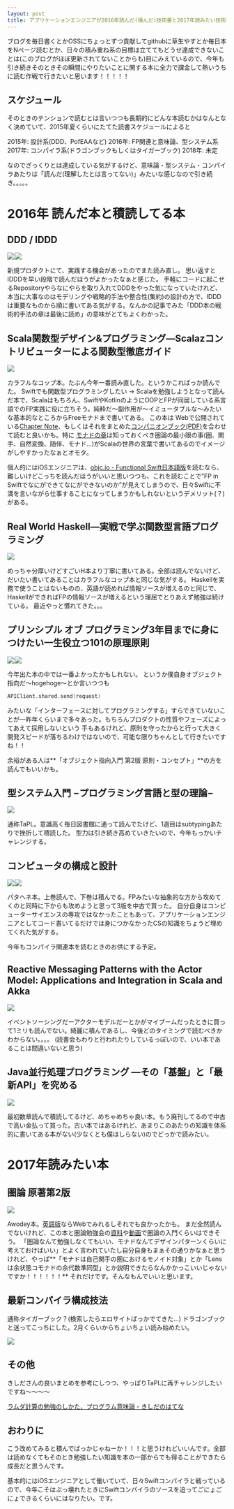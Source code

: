 ```yaml
---
layout: post
title: アプリケーションエンジニアが2016年読んだ(積んだ)技術書と2017年読みたい技術書 雑まとめ
---
```


ブログを毎日書くとかOSSにちょっとずつ貢献してgithubに草生やすとか毎日本をNページ読むとか、日々の積み重ね系の目標は立ててもどうせ達成できないことは(このブログがほぼ更新されてないことからも)目にみえているので、今年も引き続きそのときその瞬間にやりたいことに関する本に全力で課金して熱いうちに読む作戦で行きたいと思います！！！！！

## スケジュール
そのときのテンションで読むとは言いつつも長期的にどんな本読むかはなんとなく決めていて、2015年夏くらいにたてた読書スケジュールによると

2015年: 設計系(DDD、PofEAAなど)
2016年: FP関連と意味論、型システム系
2017年: コンパイラ系(ドラゴンブックもしくはタイガーブック)
2018年: 未定

なのでざっくりとは達成している気がするけど、意味論・型システム・コンパイラあたりは「読んだ(理解したとは言ってない)」みたいな感じなので引き続き。。。。。



# 2016年 読んだ本と積読してる本

## DDD / IDDD

<a  href="https://www.amazon.co.jp/gp/product/4798121967/ref=as_li_qf_sp_asin_il?ie=UTF8&camp=247&creative=1211&creativeASIN=4798121967&linkCode=as2&tag=denpaantenna-22"><img border="0" src="http://ws-fe.amazon-adsystem.com/widgets/q?_encoding=UTF8&ASIN=4798121967&Format=_SL250_&ID=AsinImage&MarketPlace=JP&ServiceVersion=20070822&WS=1&tag=denpaantenna-22" ></a><img src="http://ir-jp.amazon-adsystem.com/e/ir?t=denpaantenna-22&l=as2&o=9&a=4798121967" width="1" height="1" border="0" alt="" style="border:none !important; margin:0px !important;" /><a  href="https://www.amazon.co.jp/gp/product/479813161X/ref=as_li_qf_sp_asin_il?ie=UTF8&camp=247&creative=1211&creativeASIN=479813161X&linkCode=as2&tag=denpaantenna-22"><img border="0" src="http://ws-fe.amazon-adsystem.com/widgets/q?_encoding=UTF8&ASIN=479813161X&Format=_SL250_&ID=AsinImage&MarketPlace=JP&ServiceVersion=20070822&WS=1&tag=denpaantenna-22" ></a><img src="http://ir-jp.amazon-adsystem.com/e/ir?t=denpaantenna-22&l=as2&o=9&a=479813161X" width="1" height="1" border="0" alt="" style="border:none !important; margin:0px !important;" />


新規プロダクトにて、実践する機会があったのでまた読み直し。
思い返すとIDDDを早い段階で読んだほうがよかったなぁと感じた。
手軽にコードに起こせるRepositoryやらなにやらを取り入れてDDDをやった気になっていたけれど、本当に大事なのはモデリングや戦略的手法や整合性(集約)の設計の方で、IDDDは重要なものから順に書いてある気がする。なんかの記事でみた「DDD本の戦術的手法の章は最後に読め」の意味がとてもよくわかった。

## Scala関数型デザイン&プログラミング―Scalazコントリビューターによる関数型徹底ガイド



<a  href="https://www.amazon.co.jp/gp/product/4844337769/ref=as_li_qf_sp_asin_il?ie=UTF8&camp=247&creative=1211&creativeASIN=4844337769&linkCode=as2&tag=denpaantenna-22"><img border="0" src="http://ws-fe.amazon-adsystem.com/widgets/q?_encoding=UTF8&ASIN=4844337769&Format=_SL250_&ID=AsinImage&MarketPlace=JP&ServiceVersion=20070822&WS=1&tag=denpaantenna-22" ></a><img src="http://ir-jp.amazon-adsystem.com/e/ir?t=denpaantenna-22&l=as2&o=9&a=4844337769" width="1" height="1" border="0" alt="" style="border:none !important; margin:0px !important;" />

カラフルなコップ本。たぶん今年一番読み直した。というかこればっか読んでた。
Swiftでも関数型プログラミングしたい → Scalaを勉強しようとなって読んだ本で、Scalaはもちろん、SwiftやKotlinのようにOOPとFPが同居している系言語でのFP実践に役に立ちそう。純粋だ〜副作用が〜イミュータブルな〜みたいな基本的なところからFreeモナドまで書いてある。
この本は Webで公開されている[Chapter Note](https://github.com/fpinscala/fpinscala/wiki)、もしくはそれをまとめた[コンパニオンブック(PDF)](http://blog.higher-order.com/assets/fpiscompanion.pdf)を合わせて読むと良いかも。特に [モナドの章](https://github.com/fpinscala/fpinscala/wiki/Chapter-11:-Monads)は知っておくべき圏論の最小限の事(圏、関手、自然変換、随伴、モナド…)がScalaの世界の言葉で書いてあるのでイメージがしやすかったなぁとオモタ。

個人的にはiOSエンジニアは、[objc.io - Functional Swift日本語版](http://objcio.jp/functionalswift/)を読むなら、難しいけどこっちを読んだほうがいいと思いつつも、これを読むことで”FP in Swiftでなにができてなにができないのか”が見えてしまうので、日々Swiftに不満を言いながら仕事することになってしまうかもしれないというデメリット(？)がある。


## Real World Haskell―実戦で学ぶ関数型言語プログラミング

<a  href="https://www.amazon.co.jp/gp/product/4873114233/ref=as_li_qf_sp_asin_il?ie=UTF8&camp=247&creative=1211&creativeASIN=4873114233&linkCode=as2&tag=denpaantenna-22"><img border="0" src="http://ws-fe.amazon-adsystem.com/widgets/q?_encoding=UTF8&ASIN=4873114233&Format=_SL250_&ID=AsinImage&MarketPlace=JP&ServiceVersion=20070822&WS=1&tag=denpaantenna-22" ></a><img src="http://ir-jp.amazon-adsystem.com/e/ir?t=denpaantenna-22&l=as2&o=9&a=4873114233" width="1" height="1" border="0" alt="" style="border:none !important; margin:0px !important;" />


めっちゃ分厚いけどすごいH本より丁寧に書いてある。全部は読んでないけど、だいたい書いてあることはカラフルなコップ本と同じな気がする。
Haskellを実務で使うことはないものの、英語が読めれば情報ソースが増えるのと同じで、HaskellができればFPの情報ソースが増えるという理屈でとりあえず勉強は続けている。
最近やっと慣れてきた。。。

## プリンシプル オブ プログラミング3年目までに身につけたい一生役立つ101の原理原則

<a  href="https://www.amazon.co.jp/gp/product/4798046140/ref=as_li_qf_sp_asin_il?ie=UTF8&camp=247&creative=1211&creativeASIN=4798046140&linkCode=as2&tag=denpaantenna-22"><img border="0" src="http://ws-fe.amazon-adsystem.com/widgets/q?_encoding=UTF8&ASIN=4798046140&Format=_SL250_&ID=AsinImage&MarketPlace=JP&ServiceVersion=20070822&WS=1&tag=denpaantenna-22" ></a><img src="http://ir-jp.amazon-adsystem.com/e/ir?t=denpaantenna-22&l=as2&o=9&a=4798046140" width="1" height="1" border="0" alt="" style="border:none !important; margin:0px !important;" /><a  href="https://www.amazon.co.jp/gp/product/4798111112/ref=as_li_qf_sp_asin_il?ie=UTF8&camp=247&creative=1211&creativeASIN=4798111112&linkCode=as2&tag=denpaantenna-22"><img border="0" src="http://ws-fe.amazon-adsystem.com/widgets/q?_encoding=UTF8&ASIN=4798111112&Format=_SL250_&ID=AsinImage&MarketPlace=JP&ServiceVersion=20070822&WS=1&tag=denpaantenna-22" ></a><img src="http://ir-jp.amazon-adsystem.com/e/ir?t=denpaantenna-22&l=as2&o=9&a=4798111112" width="1" height="1" border="0" alt="" style="border:none !important; margin:0px !important;" />

今年出た本の中では一番よかったかもしれない。
というか僕自身オブジェクト指向だ〜hogehoge〜とか言いつつも

```swift
APIClient.shared.send(request)
```

みたいな「インターフェースに対してプログラミングする」すらできていないことが一昨年くらいまで多々あった。もちろんプロダクトの性質やフェーズによってあえて採用しないという
手もあるけれど、原則を守ったからと行って大きく開発スピードが落ちるわけではないので、可能な限りちゃんとして行きたいですね！！

余裕がある人は**「オブジェクト指向入門 第2版 原則・コンセプト」**の方を読んでもいいかも。




## 型システム入門 −プログラミング言語と型の理論−

<a  href="https://www.amazon.co.jp/gp/product/4274069117/ref=as_li_qf_sp_asin_il?ie=UTF8&camp=247&creative=1211&creativeASIN=4274069117&linkCode=as2&tag=denpaantenna-22"><img border="0" src="http://ws-fe.amazon-adsystem.com/widgets/q?_encoding=UTF8&ASIN=4274069117&Format=_SL250_&ID=AsinImage&MarketPlace=JP&ServiceVersion=20070822&WS=1&tag=denpaantenna-22" ></a><img src="http://ir-jp.amazon-adsystem.com/e/ir?t=denpaantenna-22&l=as2&o=9&a=4274069117" width="1" height="1" border="0" alt="" style="border:none !important; margin:0px !important;" />


通称TaPL。意識高く毎日図書館に通って読んでたけど、1週目はsubtypingあたりで挫折して積読した。
型力は引き続き高めていきたいので、今年もっかいチャレンジする。

## コンピュータの構成と設計 

<a  href="https://www.amazon.co.jp/gp/product/4822298426/ref=as_li_qf_sp_asin_il?ie=UTF8&camp=247&creative=1211&creativeASIN=4822298426&linkCode=as2&tag=denpaantenna-22"><img border="0" src="http://ws-fe.amazon-adsystem.com/widgets/q?_encoding=UTF8&ASIN=4822298426&Format=_SL250_&ID=AsinImage&MarketPlace=JP&ServiceVersion=20070822&WS=1&tag=denpaantenna-22" ></a><img src="http://ir-jp.amazon-adsystem.com/e/ir?t=denpaantenna-22&l=as2&o=9&a=4822298426" width="1" height="1" border="0" alt="" style="border:none !important; margin:0px !important;" /><a  href="https://www.amazon.co.jp/gp/product/B00UJ42A3C/ref=as_li_qf_sp_asin_il?ie=UTF8&camp=247&creative=1211&creativeASIN=B00UJ42A3C&linkCode=as2&tag=denpaantenna-22"><img border="0" src="http://ws-fe.amazon-adsystem.com/widgets/q?_encoding=UTF8&ASIN=B00UJ42A3C&Format=_SL250_&ID=AsinImage&MarketPlace=JP&ServiceVersion=20070822&WS=1&tag=denpaantenna-22" ></a><img src="http://ir-jp.amazon-adsystem.com/e/ir?t=denpaantenna-22&l=as2&o=9&a=B00UJ42A3C" width="1" height="1" border="0" alt="" style="border:none !important; margin:0px !important;" />


パタヘネ本。上巻読んで、下巻は積んでる。FPみたいな抽象的な方から攻めてくのと同時に下からも攻めようと思って3版を中古で買った。
自分自身はコンピューターサイエンスの専攻ではなかったこともあって、アプリケーションエンジニアとしてコード書いてるだけでは身につかなかったCSの知識をちょうど埋めてくれた気がする。

今年もコンパイラ関連本を読むときのお供にする予定。

##  Reactive Messaging Patterns with the Actor Model: Applications and Integration in Scala and Akka

<a  href="https://www.amazon.co.jp/gp/product/B011S8YC5G/ref=as_li_qf_sp_asin_il?ie=UTF8&camp=247&creative=1211&creativeASIN=B011S8YC5G&linkCode=as2&tag=denpaantenna-22"><img border="0" src="http://ws-fe.amazon-adsystem.com/widgets/q?_encoding=UTF8&ASIN=B011S8YC5G&Format=_SL250_&ID=AsinImage&MarketPlace=JP&ServiceVersion=20070822&WS=1&tag=denpaantenna-22" ></a><img src="http://ir-jp.amazon-adsystem.com/e/ir?t=denpaantenna-22&l=as2&o=9&a=B011S8YC5G" width="1" height="1" border="0" alt="" style="border:none !important; margin:0px !important;" />


イベントソーシングだーアクターモデルだーとかがマイブームだったときに買って1ミリも読んでない。綺麗に積んであるし、今後どのタイミングで読むべきかわからない。。。。
(読書会もわりと行われたりしているっぽいので、いい本であることは間違いないと思う)

## Java並行処理プログラミング ―その「基盤」と「最新API」を究める

<a  href="https://www.amazon.co.jp/gp/product/4797337206/ref=as_li_qf_sp_asin_il?ie=UTF8&camp=247&creative=1211&creativeASIN=4797337206&linkCode=as2&tag=denpaantenna-22"><img border="0" src="http://ws-fe.amazon-adsystem.com/widgets/q?_encoding=UTF8&ASIN=4797337206&Format=_SL250_&ID=AsinImage&MarketPlace=JP&ServiceVersion=20070822&WS=1&tag=denpaantenna-22" ></a><img src="http://ir-jp.amazon-adsystem.com/e/ir?t=denpaantenna-22&l=as2&o=9&a=4797337206" width="1" height="1" border="0" alt="" style="border:none !important; margin:0px !important;" />

最初数章読んで積読してるけど、めちゃめちゃ良い本。もう廃刊してるので中古で高い金払って買った。古い本ではあるけれど、あまりこのあたりの知識を体系的に書いてある本がない(少なくとも僕はしらない)のでどっかで読みたい。


# 2017年読みたい本

## 圏論 原著第2版

<a  href="https://www.amazon.co.jp/gp/product/432011115X/ref=as_li_qf_sp_asin_il?ie=UTF8&camp=247&creative=1211&creativeASIN=432011115X&linkCode=as2&tag=denpaantenna-22"><img border="0" src="http://ws-fe.amazon-adsystem.com/widgets/q?_encoding=UTF8&ASIN=432011115X&Format=_SL250_&ID=AsinImage&MarketPlace=JP&ServiceVersion=20070822&WS=1&tag=denpaantenna-22" ></a><img src="http://ir-jp.amazon-adsystem.com/e/ir?t=denpaantenna-22&l=as2&o=9&a=432011115X" width="1" height="1" border="0" alt="" style="border:none !important; margin:0px !important;" />


Awodey本。[英語版](http://www.andrew.cmu.edu/course/80-413-713/notes/)ならWebでみれるしそれでも良かったかも。
まだ全然読んでないけれど、この本と圏論勉強会の[資料](http://nineties.github.io/category-seminar/#/)や[動画](https://www.youtube.com/watch?v=uWST7UivqeM)で圏論の入門くらいはできそう。
「圏論なんて勉強しなくてもいい、モナドなんてデザインパターンくらいに考えておけばいい」とよく言われていたし自分自身もまぁその通りかなぁと思うけれど、やっぱ**「モナドは自己関手の圏におけるモノイド対象」とか「Lensは余状態コモナドの余代数準同型」とか説明できたらなんかかっこいいじゃないですか！！！！！！**
それだけです。そんなもんでいいと思います。


## 最新コンパイラ構成技法

通称タイガーブック？(検索したらエロサイトばっかでてきた…)
ドラゴンブックと迷ってこっちにした。2月くらいからちょいちょい読み始めたい。

<a  href="https://www.amazon.co.jp/gp/product/4798114685/ref=as_li_qf_sp_asin_il?ie=UTF8&camp=247&creative=1211&creativeASIN=4798114685&linkCode=as2&tag=denpaantenna-22"><img border="0" src="http://ws-fe.amazon-adsystem.com/widgets/q?_encoding=UTF8&ASIN=4798114685&Format=_SL250_&ID=AsinImage&MarketPlace=JP&ServiceVersion=20070822&WS=1&tag=denpaantenna-22" ></a><img src="http://ir-jp.amazon-adsystem.com/e/ir?t=denpaantenna-22&l=as2&o=9&a=4798114685" width="1" height="1" border="0" alt="" style="border:none !important; margin:0px !important;" />


## その他

きしださんの良いまとめを参考にしつつ、やっぱりTaPLに再チャレンジしたいですね〜〜〜〜

[ラムダ計算の勉強のしかた、プログラム意味論 - きしだのはてな](http://d.hatena.ne.jp/nowokay/20110926)


## おわりに

こう改めてみると積んでばっかじゃねーか！！！と思うけれどいいんです。全部は読めなくてもそのとき勉強したい知識を本の一部からでも得ることができたら成長だと思うんです。

基本的にはiOSエンジニアとして働いていて、日々Swiftコンパイラと戦っているので、今年こそはぶっ壊れたときにSwiftコンパイラのソースを追ってごにょごにょできるくらいにはなりたい。です。


